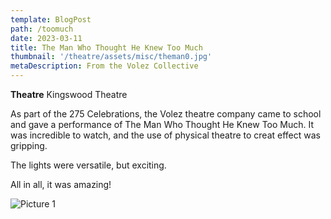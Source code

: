 ```yaml
---
template: BlogPost
path: /toomuch
date: 2023-03-11
title: The Man Who Thought He Knew Too Much
thumbnail: '/theatre/assets/misc/theman0.jpg'
metaDescription: From the Volez Collective
---
```


**Theatre**      Kingswood Theatre  



As part of the 275 Celebrations, the Volez theatre company came to school and gave a performance of The Man Who Thought He Knew Too Much.
It was incredible to watch, and the use of physical theatre to creat effect was gripping.

The lights were versatile, but exciting.

All in all, it was amazing!


![Picture 1](/theatre/assets/misc/theman1.jpg)
